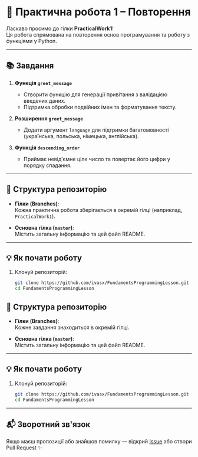 # 🧪 Практична робота 1 – Повторення

Ласкаво просимо до гілки **PracticalWork1**!  
Ця робота спрямована на повторення основ програмування та роботу з функціями у Python.

---

## 📚 Завдання

1. **Функція `greet_message`**
   - Створити функцію для генерації привітання з валідацією введених даних.
   - Підтримка обробки подвійних імен та форматування тексту.

2. **Розширення `greet_message`**
   - Додати аргумент `language` для підтримки багатомовності (українська, польська, німецька, англійська).

3. **Функція `descending_order`**
   - Приймає невід'ємне ціле число та повертає його цифри у порядку спадання.

---

## 📂 Структура репозиторію

- **Гілки (Branches)**:  
  Кожна практична робота зберігається в окремій гілці (наприклад, `PracticalWork1`).

- **Основна гілка (`master`)**:  
  Містить загальну інформацію та цей файл README.

---

## 💡 Як почати роботу

1. Клонуй репозиторій:
   ```bash
   git clone https://github.com/ivasx/FundamentsProgrammingLesson.git
   cd FundamentsProgrammingLesson

  ## 📂 Структура репозиторію

- **Гілки (Branches)**:  
  Кожне завдання знаходиться в окремій гілці.

- **Основна гілка (`master`)**:  
  Містить загальну інформацію та цей файл README.

---

## 💡 Як почати роботу

1. Клонуй репозиторій:
   ```bash
   git clone https://github.com/ivasx/FundamentsProgrammingLesson.git
   cd FundamentsProgrammingLesson

---

## 📬 Зворотний зв'язок

Якщо маєш пропозиції або знайшов помилку — відкрий [Issue](https://github.com/ivasx/FundamentsProgrammingLesson/issues) або створи Pull Request ✨
